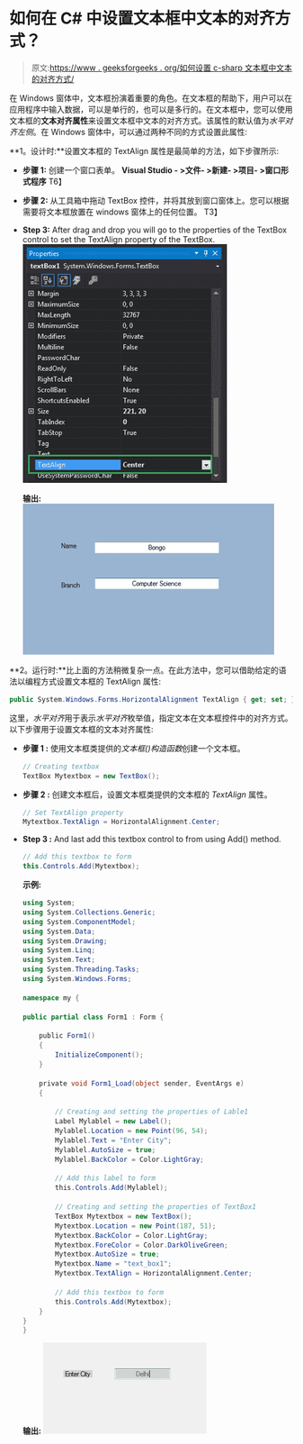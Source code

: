 # 如何在 C# 中设置文本框中文本的对齐方式？

> 原文:[https://www . geeksforgeeks . org/如何设置 c-sharp 文本框中文本的对齐方式/](https://www.geeksforgeeks.org/how-to-set-the-alignment-of-the-text-in-the-textbox-in-c-sharp/)

在 Windows 窗体中，文本框扮演着重要的角色。在文本框的帮助下，用户可以在应用程序中输入数据，可以是单行的，也可以是多行的。在文本框中，您可以使用文本框的**文本对齐属性**来设置文本框中文本的对齐方式。该属性的默认值为*水平对齐左侧*。在 Windows 窗体中，可以通过两种不同的方式设置此属性:

**1。设计时:**设置文本框的 TextAlign 属性是最简单的方法，如下步骤所示:

*   **步骤 1:** 创建一个窗口表单。
    **Visual Studio - >文件- >新建- >项目- >窗口形式程序**
    T6】
*   **步骤 2:** 从工具箱中拖动 TextBox 控件，并将其放到窗口窗体上。您可以根据需要将文本框放置在 windows 窗体上的任何位置。
    T3】
*   **Step 3:** After drag and drop you will go to the properties of the TextBox control to set the TextAlign property of the TextBox.
    ![](img/6da9d683dcfe620b463c2ed5b7907fa4.png)

    **输出:**
    ![](img/b061bf6c5753dd4149febca042ff32c5.png)

**2。运行时:**比上面的方法稍微复杂一点。在此方法中，您可以借助给定的语法以编程方式设置文本框的 TextAlign 属性:

```cs
public System.Windows.Forms.HorizontalAlignment TextAlign { get; set; }
```

这里，*水平对齐*用于表示*水平对齐*枚举值，指定文本在文本框控件中的对齐方式。以下步骤用于设置文本框的文本对齐属性:

*   **步骤 1 :** 使用文本框类提供的*文本框()构造函数*创建一个文本框。

    ```cs
    // Creating textbox
    TextBox Mytextbox = new TextBox();

    ```

*   **步骤 2 :** 创建文本框后，设置文本框类提供的文本框的 *TextAlign* 属性。

    ```cs
    // Set TextAlign property
    Mytextbox.TextAlign = HorizontalAlignment.Center;

    ```

*   **Step 3 :** And last add this textbox control to from using Add() method.

    ```cs
    // Add this textbox to form
    this.Controls.Add(Mytextbox);

    ```

    **示例:**

    ```cs
    using System;
    using System.Collections.Generic;
    using System.ComponentModel;
    using System.Data;
    using System.Drawing;
    using System.Linq;
    using System.Text;
    using System.Threading.Tasks;
    using System.Windows.Forms;

    namespace my {

    public partial class Form1 : Form {

        public Form1()
        {
            InitializeComponent();
        }

        private void Form1_Load(object sender, EventArgs e)
        {

            // Creating and setting the properties of Lable1
            Label Mylablel = new Label();
            Mylablel.Location = new Point(96, 54);
            Mylablel.Text = "Enter City";
            Mylablel.AutoSize = true;
            Mylablel.BackColor = Color.LightGray;

            // Add this label to form
            this.Controls.Add(Mylablel);

            // Creating and setting the properties of TextBox1
            TextBox Mytextbox = new TextBox();
            Mytextbox.Location = new Point(187, 51);
            Mytextbox.BackColor = Color.LightGray;
            Mytextbox.ForeColor = Color.DarkOliveGreen;
            Mytextbox.AutoSize = true;
            Mytextbox.Name = "text_box1";
            Mytextbox.TextAlign = HorizontalAlignment.Center;

            // Add this textbox to form
            this.Controls.Add(Mytextbox);
        }
    }
    }
    ```

    **输出:**
    ![](img/30c912be8f6b8fedd68982e4233f7123.png)